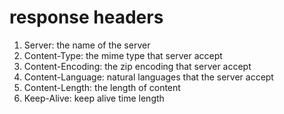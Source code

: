 # response headers
1. Server: the name of the server
2. Content-Type: the mime type that server accept
3. Content-Encoding: the zip encoding that server accept
4. Content-Language: natural languages that the server accept
5. Content-Length: the length of content
6. Keep-Alive: keep alive time length
